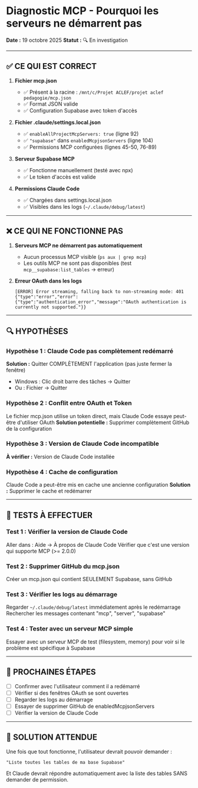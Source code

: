# Diagnostic MCP - Pourquoi les serveurs ne démarrent pas

**Date :** 19 octobre 2025
**Statut :** 🔍 En investigation

---

## ✅ CE QUI EST CORRECT

1. **Fichier mcp.json**
   - ✅ Présent à la racine : `/mnt/c/Projet ACLEF/projet aclef pedagogie/mcp.json`
   - ✅ Format JSON valide
   - ✅ Configuration Supabase avec token d'accès

2. **Fichier .claude/settings.local.json**
   - ✅ `enableAllProjectMcpServers: true` (ligne 92)
   - ✅ `"supabase"` dans `enabledMcpjsonServers` (ligne 104)
   - ✅ Permissions MCP configurées (lignes 45-50, 76-89)

3. **Serveur Supabase MCP**
   - ✅ Fonctionne manuellement (testé avec npx)
   - ✅ Le token d'accès est valide

4. **Permissions Claude Code**
   - ✅ Chargées dans settings.local.json
   - ✅ Visibles dans les logs (`~/.claude/debug/latest`)

---

## ❌ CE QUI NE FONCTIONNE PAS

1. **Serveurs MCP ne démarrent pas automatiquement**
   - Aucun processus MCP visible (`ps aux | grep mcp`)
   - Les outils MCP ne sont pas disponibles (test `mcp__supabase:list_tables` → erreur)

2. **Erreur OAuth dans les logs**
   ```
   [ERROR] Error streaming, falling back to non-streaming mode: 401
   {"type":"error","error":{"type":"authentication_error","message":"OAuth authentication is currently not supported."}}
   ```

---

## 🔍 HYPOTHÈSES

### Hypothèse 1 : Claude Code pas complètement redémarré
**Solution :** Quitter COMPLÈTEMENT l'application (pas juste fermer la fenêtre)
- Windows : Clic droit barre des tâches → Quitter
- Ou : Fichier → Quitter

### Hypothèse 2 : Conflit entre OAuth et Token
Le fichier mcp.json utilise un token direct, mais Claude Code essaye peut-être d'utiliser OAuth
**Solution potentielle :** Supprimer complètement GitHub de la configuration

### Hypothèse 3 : Version de Claude Code incompatible
**À vérifier :** Version de Claude Code installée

### Hypothèse 4 : Cache de configuration
Claude Code a peut-être mis en cache une ancienne configuration
**Solution :** Supprimer le cache et redémarrer

---

## 🧪 TESTS À EFFECTUER

### Test 1 : Vérifier la version de Claude Code
Aller dans : Aide → À propos de Claude Code
Vérifier que c'est une version qui supporte MCP (>= 2.0.0)

### Test 2 : Supprimer GitHub du mcp.json
Créer un mcp.json qui contient SEULEMENT Supabase, sans GitHub

### Test 3 : Vérifier les logs au démarrage
Regarder `~/.claude/debug/latest` immédiatement après le redémarrage
Rechercher les messages contenant "mcp", "server", "supabase"

### Test 4 : Tester avec un serveur MCP simple
Essayer avec un serveur MCP de test (filesystem, memory) pour voir si le problème est spécifique à Supabase

---

## 📝 PROCHAINES ÉTAPES

- [ ] Confirmer avec l'utilisateur comment il a redémarré
- [ ] Vérifier si des fenêtres OAuth se sont ouvertes
- [ ] Regarder les logs au démarrage
- [ ] Essayer de supprimer GitHub de enabledMcpjsonServers
- [ ] Vérifier la version de Claude Code

---

## 🎯 SOLUTION ATTENDUE

Une fois que tout fonctionne, l'utilisateur devrait pouvoir demander :
```
"Liste toutes les tables de ma base Supabase"
```

Et Claude devrait répondre automatiquement avec la liste des tables SANS demander de permission.
